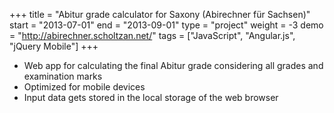 +++
title = "Abitur grade calculator for Saxony (Abirechner für Sachsen)"
start = "2013-07-01"
end = "2013-09-01"
type = "project"
weight = -3
demo = "http://abirechner.scholtzan.net/"
tags = ["JavaScript", "Angular.js", "jQuery Mobile"]
+++

* Web app for calculating the final Abitur grade considering all grades and examination marks
* Optimized for mobile devices
* Input data gets stored in the local storage of the web browser
